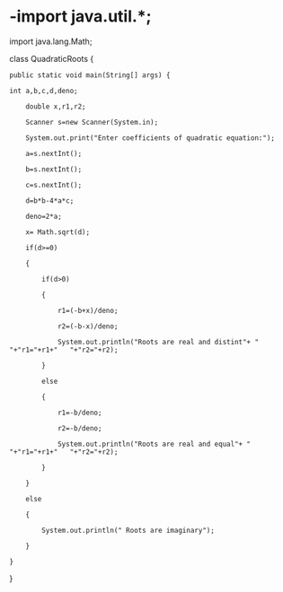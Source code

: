 # -import java.util.*;

import java.lang.Math;

class QuadraticRoots {

	public static void main(String[] args) {		
  
    int a,b,c,d,deno;

		double x,r1,r2;

		Scanner s=new Scanner(System.in);

		System.out.print("Enter coefficients of quadratic equation:");

		a=s.nextInt();

		b=s.nextInt();

		c=s.nextInt();

		d=b*b-4*a*c;

		deno=2*a;

		x= Math.sqrt(d);

		if(d>=0)

		{

			if(d>0)

			{

				r1=(-b+x)/deno;

				r2=(-b-x)/deno;

				System.out.println("Roots are real and distint"+ " "+"r1="+r1+"   "+"r2="+r2);

			}

			else

			{

				r1=-b/deno;

				r2=-b/deno;

				System.out.println("Roots are real and equal"+ " "+"r1="+r1+"   "+"r2="+r2);

			}

		}

		else

		{

			System.out.println(" Roots are imaginary");

		}

	}

}
